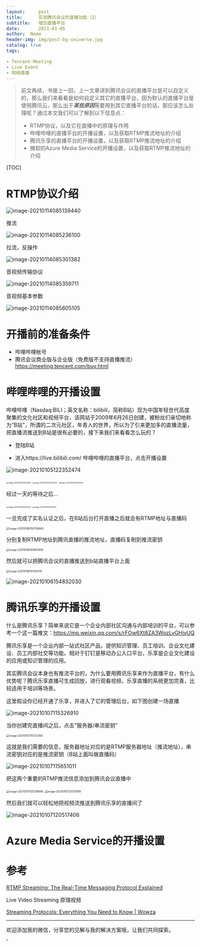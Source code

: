 ```yaml
---
layout:     post
title:      实测腾讯会议的直播功能（2）
subtitle: 	增加直播平台
date:       2021-01-05
author:  Nemo
header-img: img/post-bg-universe.jpg
catalog: true
tags:

- Tencent-Meeting
- Live Event
- 网络直播
---
```


> 前文再续，书接上一回，上一文章讲到腾讯会议的直播平台是可以自定义的，那么我们来看看是如何自定义其它的直播平台，因为默认的直播平台是使用腾讯云，那么出于***某些原因***需要用到其它直播平台的话，那应该怎么处理呢？通过本文我们可以了解到以下信息点：
>
> - RTMP协议，以及它在直播中的原理与作用
> - 哔哩哔哩的直播平台的开播设置，以及获取RTMP推流地址的介绍
> - 腾讯乐享的直播平台的开播设置，以及获取RTMP推流地址的介绍
> - 微软的Azure Media Service的开播设置，以及获取RTMP推流地址的介绍

[TOC]



# RTMP协议介绍



![image-20210114085139440](C:\Users\Nemo\Documents\GitHub\tangx007\img\image-20210114085139440.png)



推流

![image-20210114085236100](C:\Users\Nemo\Documents\GitHub\tangx007\img\image-20210114085236100.png)

拉流，反操作

![image-20210114085301382](C:\Users\Nemo\Documents\GitHub\tangx007\img\image-20210114085301382.png)

音视频传输协议

![image-20210114085359711](C:\Users\Nemo\Documents\GitHub\tangx007\img\image-20210114085359711.png)

音视频基本参数

![image-20210114085605105](C:\Users\Nemo\Documents\GitHub\tangx007\img\image-20210114085605105.png)

# 开播前的准备条件

- 哔哩哔哩帐号
- 腾讯会议商业版与企业版（免费版不支持直播推流）https://meeting.tencent.com/buy.html



# 哔哩哔哩的开播设置

哔哩哔哩（Nasdaq:BILI；英文名称：bilibili，简称B站）现为中国年轻世代高度聚集的文化社区和视频平台，该网站于2009年6月26日创建，被粉丝们亲切地称为“B站”，所谓的二次元社区，年青人的世界，所以为了引来更加多的直播流量，把直播流推送到B站是很有必要的，接下来我们来看看怎么玩的？

- 登陆B站

- 进入https://live.bilibili.com/ 哔哩哔哩的直播平台，点击开播设置

![image-20210105122352474](C:\Users\Nemo\Documents\GitHub\tangx007\img\image-20210105122352474.png)

<img src="C:\Users\Nemo\Documents\GitHub\tangx007\img\image-20210105122604520.png" alt="image-20210105122604520" style="zoom: 33%;" />

<img src="C:\Users\Nemo\Documents\GitHub\tangx007\img\image-20210105122702924.png" alt="image-20210105122702924" style="zoom:33%;" />

<img src="C:\Users\Nemo\Documents\GitHub\tangx007\img\image-20210105162930706.png" alt="image-20210105162930706" style="zoom:33%;" />

经过一天的等待之后...

<img src="C:\Users\Nemo\Documents\GitHub\tangx007\img\image-20210106145056052.png" alt="image-20210106145056052" style="zoom:33%;" />

<img src="C:\Users\Nemo\Documents\GitHub\tangx007\img\image-20210106145127451.png" alt="image-20210106145127451" style="zoom:33%;" />

一旦完成了实名认证之后，在B站后台打开直播之后就会有RTMP地址与直播码

<img src="C:\Users\Nemo\Documents\GitHub\tangx007\img\image-20210106150708963.png" alt="image-20210106150708963" style="zoom:50%;" />

分别复制RTMP地址到腾讯直播的推流地址，直播码复制到推流密钥

<img src="C:\Users\Nemo\Documents\GitHub\tangx007\img\image-20210106150810859.png" alt="image-20210106150810859" style="zoom:50%;" />

然后就可以把腾讯会议的直播推送到b站直播平台上面

<img src="C:\Users\Nemo\Documents\GitHub\tangx007\img\image-20210106151003115.png" alt="image-20210106151003115" style="zoom:50%;" />

![image-20210106154832030](C:\Users\Nemo\Documents\GitHub\tangx007\img\image-20210106154832030.png)

# 腾讯乐享的开播设置

什么是腾讯乐享？简单来说它是一个企业内部社区沟通与内部培训的平台，可以参考一个这一篇推文：https://mp.weixin.qq.com/s/rFOw6Xt8ZA3WozLvGHivUQ

腾讯乐享是一个企业内部一站式社区产品，提供知识管理、员工培训、企业文化建设、员工内部社交等功能。相对于钉钉是移动办公入口平台，乐享是企业文化建设的应用或知识管理的应用。

其实腾讯会议本身也有推流平台的，为什么要用腾讯乐享来作为直播平台，有什么优势呢？腾讯乐享直播可生成回放，进行观看视频，乐享直播的系统更加完善，比较适用于培训等场景。

这里假设你已经开通了乐享，并进入了它的管理后台，如下图创建一场直播

![image-20210107115326910](C:\Users\Nemo\Documents\GitHub\tangx007\img\image-20210107115326910.png)

当你创建完直播间之后，点击"服务器/串流密钥"

<img src="C:\Users\Nemo\Documents\GitHub\tangx007\img\image-20210107115722365.png" alt="image-20210107115722365" style="zoom:50%;" />

这就是我们需要的信息，服务器地址对应的是RTMP服务器地址（推流地址），串流密钥对应的是推流密钥（B站上面叫做直播码）

![image-20210107115651011](C:\Users\Nemo\Documents\GitHub\tangx007\img\image-20210107115651011.png)

把这两个重要的RTMP推流信息添加到腾讯会议直播中

<img src="C:\Users\Nemo\Documents\GitHub\tangx007\img\image-20210107120219646.png" alt="image-20210107120219646" style="zoom:50%;" />

<img src="C:\Users\Nemo\Documents\GitHub\tangx007\img\image-20210107120125919.png" alt="image-20210107120125919" style="zoom:50%;" />

然后我们就可以轻松地把视频流推送到腾讯乐享的直播间了

![image-20210107120517406](C:\Users\Nemo\Documents\GitHub\tangx007\img\image-20210107120517406.png)

# Azure Media Service的开播设置



# 参考

[RTMP Streaming: The Real-Time Messaging Protocol Explained](https://www.wowza.com/blog/rtmp-streaming-real-time-messaging-protocol) 

Live Video Streaming 原理视频

[Streaming Protocols: Everything You Need to Know | Wowza](https://www.wowza.com/blog/streaming-protocols)





------

欢迎添加我的微信，分享您的见解与我的解决方案哦，让我们共同探索。

<img src="https://cdn.jsdelivr.net/gh/tangx007/tangx007.github.io/img/nemo-qrcode.jpg" style="zoom: 33%;" />
